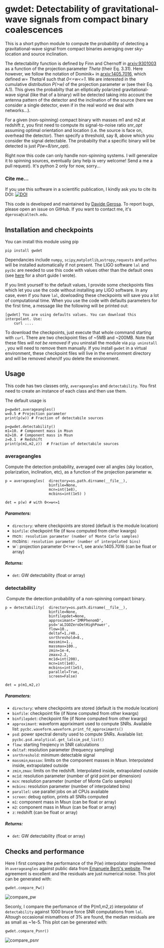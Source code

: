 # gwdet: Detectability of gravitational-wave signals from compact binary coalescences

This is a short python module to compute the probability of detecting a gravitational-wave signal from compact binaries averaging over sky-location and source inclination.

The detectability function is defined by Finn and Chernoff in [arxiv:9301003](https://arxiv.org/abs/gr-qc/9301003) as a function of the projection parameter *Theta* (their Eq. 3.31). Here however, we follow the notation of Dominik+ in [arxiv:1405.7016](https://arxiv.org/abs/1405.7016), which defined *w= Theta/4* such that *0<=w<=1*. We are interested in the cumulative distribution *P(>w)* of the projection parameter *w* (see their Eq. A.1). This gives the probabilty that an elliptically polarized gravitational-wave signal (like that of a binary) will be detected taking into account the antenna pattern of the detector and the inclination of the source (here we consider a single detector, even if in the real world we deal with networks…).

For a given (non-spinning) compact binary with masses m1 and m2 at redshift z, you first need to compute its signal-to-noise ratio *snr_opt* assuming optimal orientation and location  (i.e. the source is face on, overhead the detector). Then specify a threshold, say 8, above which you consider the signal detectable. The probabilty that a specific binary will be detected is just *P(w=8/snr_opt)*.

Right now this code can only handle non-spinning systems. I will generalize it to spinning sources, eventually (any help is very welcome! Send a me a pull request). It's python 2 only for now, sorry...

### Cite me...

If you use this software in a scientific publication, I kindly ask you to cite its DOI:   [![DOI](https://zenodo.org/badge/103295136.svg)](https://zenodo.org/badge/latestdoi/103295136)

This code is developed and maintained by [Davide Gerosa](https://davidegerosa.com/). To report bugs, please open an issue on GitHub. If you want to contact me, it's `dgerosa@caltech.edu`.





## Installation and checkpoints

You can install this module using pip

```
pip install gwdet
```

Dependancies include `numpy`, `scipy`,`matplotlib`,`astropy`,`requests` and `pathos` will be installed automatically if not present. The LIGO software `lal` and `pycbc` are needed to use this code with values other than the default ones (see [here](https://davidegerosa.com/installlal/) for a short guide I wrote). 

If you limit yourself to the default values, I provide some checkpoints files which let you use the code without installing any LIGO software. In any case, even if you have `lal`, dowloading these checkpoints will save you a lot of computational time. When you use the code with defaults parameters for the first time, a message like the following will be printed out:

```
[gwdet] You are using defaults values. You can download this interpolant. Use:
    curl ....
```

To download the checkpoints, just execute that whole command starting with `curl`.  There are two checkpoint files of ~5MB and ~200MB. Note that these files *will not be removed*  if you uninstall the module via `pip uninstall` , you will need to remove them manually. If you install `gwdet` in a virtual environment, these checkpoint files will live in the environment directory and will be removed when/if you delete the environment.



## Usage

This code has two classes only, `averageangles` and `detectability`. You first need to create an instance of each class and then use them.

The default usage is

```
p=gwdet.averageangles()
w=0.5 # Projection parameter
print(p(w)) # Fraction of detectabile sources

p=gwdet.detectability()
m1=10. # Component mass in Msun
m2=10. # Component mass in Msun
z=0.1  # Redshift
print(p(m1,m2,z))  # Fraction of detectabile sources
```

### averageangles

Compute the detection probability, averaged over all angles (sky location, polarization, inclination, etc), as a function of the projection parameter w. 

```
p = averageangles(  directory=os.path.dirname(__file__), 
                    binfile=None, 
                    mcn=int(1e8), 
                    mcbins=int(1e5) )

det = p(w) # with 0<=w<=1
```

##### **Parameters**:

- `directory`: where checkpoints are stored (default is the module location)
- `binfile`: checkpoint file (if `None` computed from other kwargs)
- mcn`: resolution parameter (number of Monte Carlo samples)`
- mcbins`: resolution parameter (number of interpolated bins)`
- w`: projection parameter 0<=w<=1, see arxiv:1405.7016 (can be float or array)

##### **Returns**:

- `det`: GW detectability (float or array)



### detectability

​    Compute the detection probability of a non-spinning compact binary.

```
p = detectability(  directory=os.path.dirname(__file__), 
                    binfile=None, 
                    binfilepdet=None,
                    approximant='IMRPhenomD',
                    psd='aLIGOZeroDetHighPower',
                    flow=10.,
                    deltaf=1./40.,
                    snrthreshold=8.,
                    massmin=1.,
                    massmax=100.,
                    zmin=1e-4,
                    zmax=2.2,
                    mc1d=int(200),
                    mcn=int(1e8),
                    mcbins=int(1e5), 
                    parallel=True,
                    screen=False)

det = p(m1,m2,z)
```

##### Parameters:

- `directory`: where checkpoints are stored (default is the module location)
- `binfile`: checkpoint file (if None computed from other kwargs)
- `binfilepdet`: checkpoint file (if None computed from other kwargs)
- `approximant`: waveform appriximant used to compute SNRs. Available list: `pycbc.waveform.waveform.print_fd_approximants()`
- `psd`: power spectral density used to compute SNRs. Available list: `pycbc.psd.analytical.get_lalsim_psd_list()`
- `flow`: starting freqiency in SNR calculations
- `deltaf`: resolution parameter (frequency sampling)
- `snrthreshold`: minimum detectable signal
- `massmin`,`massax`: limits on the component masses in Msun. Interpolated inside, extrapolated outside
- `zmin`,`zmax`: limits on the redshift. Interpolated inside, extrapolated outside
- `mc1d`: resolution parameter (number of grid point per dimension)
- `mcn`: resolution parameter (number of Monte Carlo samples)
- `mcbins`: resolution parameter (number of interpolated bins)
- `parallel`: use parallel jobs on all CPUs available
- `screen`: debug option, prints all SNRs computed
- `m1`: component mass in Msun (can be float or array)
- `m2`: component mass in Msun (can be float or array)
- `z`: redshift (can be float or array)

##### Returns:

- `det`: GW detectability (float or array)





## Checks and performance

Here I first compare the performance of the P(w) interpolator implemented in `averageangles` against public data from [Emanuele Berti's website](http://www.phy.olemiss.edu/~berti/research/). The agreement is excellent and the residuals are just numerical noise. This plot can be generated with:

```
gwdet.compare_Pw()
```

![compare_pw](https://user-images.githubusercontent.com/7237041/30345791-54f23092-97bb-11e7-8327-1a6531a1437a.png)

Seconly, I compare the perfomance of the P(m1,m2,z) interpolator of `detectability` against 1000 bruce force SNR computations from `lal`. Altough occasional mismathces of 3% are found, the median residuals are as small as ~1e-5. This plot can be generated with:

```
gwdet.compare_Psnr()
```

![compare_psnr](https://user-images.githubusercontent.com/7237041/30341935-c3bd36e8-97ac-11e7-947d-ac06dae3bedb.png)


